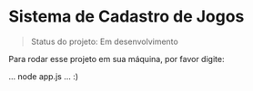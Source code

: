 # Sistema de Cadastro de Jogos #

> Status do projeto: Em desenvolvimento

Para rodar esse projeto em sua máquina, por favor digite:

...
node app.js
...
:)